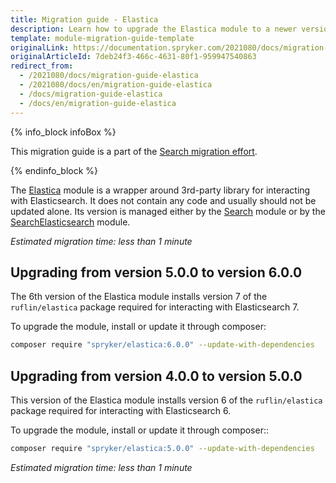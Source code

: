 ```yaml
---
title: Migration guide - Elastica
description: Learn how to upgrade the Elastica module to a newer version
template: module-migration-guide-template
originalLink: https://documentation.spryker.com/2021080/docs/migration-guide-elastica
originalArticleId: 7deb24f3-466c-4631-80f1-959947540863
redirect_from:
  - /2021080/docs/migration-guide-elastica
  - /2021080/docs/en/migration-guide-elastica
  - /docs/migration-guide-elastica
  - /docs/en/migration-guide-elastica
---
```


{% info_block infoBox %}

This migration guide is a part of the [Search migration effort](/docs/scos/dev/migration-concepts/search-migration-concept/search-migration-concept.html).

{% endinfo_block %}

The [Elastica](https://github.com/spryker/elastica) module is a wrapper around 3rd-party library for interacting with Elasticsearch. It does not contain any code and usually should not be updated alone. Its version is managed either by the [Search](https://github.com/spryker/search) module or by the [SearchElasticsearch](https://github.com/spryker/search-elasticsearch) module.

*Estimated migration time: less than 1 minute*

## Upgrading from version 5.0.0 to version 6.0.0

The 6th version of the Elastica module installs version 7 of the `ruflin/elastica` package required for interacting with Elasticsearch 7.

To upgrade the module, install or update it through composer:

```Bash
composer require "spryker/elastica:6.0.0" --update-with-dependencies
```

## Upgrading from version 4.0.0 to version 5.0.0

This version of the Elastica module installs version 6 of the `ruflin/elastica` package required for interacting with Elasticsearch 6.

To upgrade the module, install or update it through composer::

```Bash
composer require "spryker/elastica:5.0.0" --update-with-dependencies
```

*Estimated migration time: less than 1 minute*
